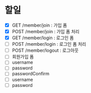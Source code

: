 # 할일

- [x] GET /member/join : 가입 폼
- [x] POST /member/join : 가입 폼 처리
- [x] GET /member/login : 로그인 폼
- [ ] POST /member/login : 로그인 폼 처리
- [ ] POST /member/logout : 로그아웃
- [ ] 회원가입 폼
- [ ] username
- [ ] password
- [ ] passwordConfirm
- [ ] username
- [ ] password